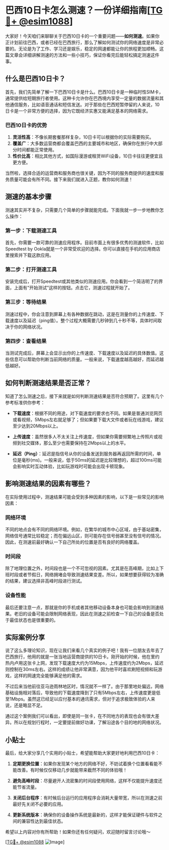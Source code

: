 # 巴西10日卡怎么测速？一份详细指南[[TG💪+ @esim1088](https://t.me/s/esim1088)]

大家好！今天咱们来聊聊关于巴西10日卡的一个重要问题——**如何测速**。如果你正计划前往巴西，或者已经在巴西旅行，那么了解如何测试你的网络速度是非常必要的。无论是为了工作、学习还是娱乐，稳定的网速都能让你的旅程更加顺畅。这篇文章会详细讲解测速的方法和一些小技巧，保证你看完后能轻松搞定测速这件事。

## 什么是巴西10日卡？

首先，我们先简单了解一下巴西10日卡是什么。巴西10日卡是一种临时性SIM卡，通常提供给短期旅行者使用。这种卡允许你在巴西境内享受一定量的数据流量和其他通信服务，比如语音通话和短信发送。对于那些在巴西短暂停留的人来说，10日卡是一个非常方便的选择，因为它既经济实惠又能满足基本的网络需求。

### 巴西10日卡的优势

1. **灵活性高**：不像长期套餐那样复杂，10日卡可以根据你的实际需要购买。
2. **覆盖广**：大多数运营商都会覆盖巴西的主要城市和地区，确保你在旅行中大部分时间都能正常使用。
3. **性价比高**：相比其他方式，如国际漫游或租赁WiFi设备，10日卡往往更便宜且更方便。

当然啦，选择合适的运营商和服务商也很关键，因为不同的服务商提供的速度和服务质量可能会有所不同。接下来我们就进入正题，教你如何测速！

## 测速的基本步骤

测速其实并不复杂，只需要几个简单的步骤就能完成。下面我就一步一步地教你怎么操作：

### 第一步：下载测速工具

首先，你需要一款可靠的测速应用程序。目前市面上有很多优秀的测速软件，比如Speedtest by Ookla就是一个非常受欢迎的选择。你可以直接在手机的应用商店里搜索并下载这款应用。

### 第二步：打开测速工具

安装完成后，打开Speedtest或其他类似的测速应用。你会看到一个简洁明了的界面，上面有“开始测试”这样的按钮。点击它，测速过程就开始了。

### 第三步：等待结果

测速过程中，你会注意到屏幕上有各种数据在跳动，这是在测量你的上传速度、下载速度以及延迟（ping值）。整个过程大概需要几秒钟到几十秒不等，具体时间取决于你的网络状况。

### 第四步：查看结果

当测试完成后，屏幕上会显示出你的上传速度、下载速度以及延迟的具体数值。这些信息可以帮助你判断当前网络的质量。一般来说，下载速度越高越好，而延迟越低越好。

## 如何判断测速结果是否正常？

知道了怎么测速之后，接下来就是如何判断测速结果是否符合预期了。这里有几个参考标准供你参考：

- **下载速度**：根据不同的用途，对下载速度的要求也不同。如果是普通浏览网页或看视频，5Mbps左右就足够了；但如果要下载大文件或者玩在线游戏，建议至少达到20Mbps以上。
  
- **上传速度**：虽然很多人不太关注上传速度，但如果你需要频繁地上传照片或视频到社交媒体，那么至少也需要保持在2Mbps以上的水平。

- **延迟（Ping）**：延迟是指信号从你的设备发送到服务器再返回所需的时间，单位是毫秒(ms)。一般来说，低于50ms的延迟是比较理想的，超过100ms可能会影响实时互动体验，比如玩游戏时可能会出现卡顿现象。

## 影响测速结果的因素有哪些？

在实际使用过程中，测速结果可能会受到多种因素的影响，以下是一些常见的影响因素：

### 网络环境

不同的地点会有不同的网络环境。例如，在繁华的城市中心区域，由于基站密集，网络信号通常比较稳定；而在偏远山区，则可能存在信号弱甚至没有信号的情况。因此，在测速前最好确认一下自己所处的位置是否有良好的网络覆盖。

### 时间段

除了地理位置之外，时间段也是一个不可忽视的因素。尤其是在高峰期，比如上下班时段或者节假日，网络拥堵会导致测速结果变差。所以，如果想要获得较为准确的结果，建议选择非高峰时段进行测试。

### 设备性能

最后还要注意一点，那就是你的手机或者其他移动设备本身也可能会影响到测速结果。老旧的设备可能会限制网络表现，因此在测速之前检查一下自己的设备是否处于最佳状态也是很重要的。

## 实际案例分享

说了这么多理论知识，现在让我们来看几个真实的例子吧！我有一位朋友去年去了巴西旅行，他用的就是一张当地运营商提供的10日卡。刚开始的时候，他在里约热内卢用这张卡上网，发现下载速度大约为15Mbps，上传速度约为2Mbps，延迟则控制在30ms左右。这样的成绩让他非常满意，因为他平时喜欢刷短视频和玩游戏，这样的网速完全能够满足他的需求。

不过后来当他前往亚马逊雨林地区时，情况就不一样了。由于那里地处偏远，网络基础设施相对落后，导致他的下载速度降到了只有5Mbps左右，上传速度更是低至1Mbps。虽然这已经足以应付基本的通讯需求，但对于追求极致体验的人来说，还是略显不足。

通过这个案例我们可以看出，即使是同一张卡，在不同地方的表现也会有很大差异。所以在规划行程时，一定要提前做好功课，了解沿途各个目的地的网络状况。

## 小贴士

最后，给大家分享几个实用的小贴士，希望能帮助大家更好地利用巴西10日卡：

1. **定期更换位置**：如果你发现某个地方的网络不好，不妨试着换个位置看看能不能改善。有时候仅仅移动几步就能带来截然不同的体验哦！

2. **避免高峰时段**：尽量避开人流密集的时间段使用网络，这样不仅能提升速度还能节省流量。

3. **关闭后台程序**：有时候后台运行的应用程序会消耗大量带宽，所以在测速之前最好先关闭不必要的应用。

4. **更新系统版本**：确保你的设备操作系统是最新的，这样才能保证硬件与软件之间的兼容性达到最佳状态。

希望以上内容对你有所帮助！如果你还有任何疑问，欢迎随时留言讨论哦～

[[TG💪+ @esim1088](https://t.me/s/esim1088) ![Image](https://i.postimg.cc/4NQfJmqS/Snipaste-2025-05-13-00-14-12.png)]